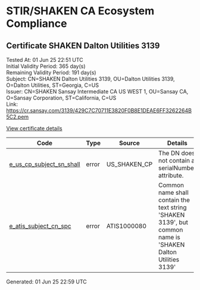 # STIR/SHAKEN CA Ecosystem Compliance

## Certificate SHAKEN Dalton Utilities 3139

Tested At: 01 Jun 25 22:51 UTC\
Initial Validity Period: 365 day(s)\
Remaining Validity Period: 191 day(s)\
Subject: CN=SHAKEN Dalton Utilities 3139, OU=Dalton Utilities 3139, O=Dalton Utilities, ST=Georgia, C=US\
Issuer: CN=SHAKEN Sansay Intermediate CA US WEST 1, OU=Sansay CA, O=Sansay Corporation, ST=California, C=US\
Link: https://cr.sansay.com/3139/429C7C70711E3820F0B8E1DEAE6FF3262264B5C2.pem

[View certificate details](https://x509.io/?cert=MIIC5TCCAoygAwIBAgIUQpx8cHEeOCDwuOHerm%2FzJiJktcIwCgYIKoZIzj0EAwIwgYUxCzAJBgNVBAYTAlVTMRMwEQYDVQQIDApDYWxpZm9ybmlhMRswGQYDVQQKDBJTYW5zYXkgQ29ycG9yYXRpb24xEjAQBgNVBAsMCVNhbnNheSBDQTEwMC4GA1UEAwwnU0hBS0VOIFNhbnNheSBJbnRlcm1lZGlhdGUgQ0EgVVMgV0VTVCAxMB4XDTI0MTIwOTE0MDczNVoXDTI1MTIwOTE0MDczNVowgYExCzAJBgNVBAYTAlVTMRAwDgYDVQQIDAdHZW9yZ2lhMRkwFwYDVQQKDBBEYWx0b24gVXRpbGl0aWVzMR4wHAYDVQQLDBVEYWx0b24gVXRpbGl0aWVzIDMxMzkxJTAjBgNVBAMMHFNIQUtFTiBEYWx0b24gVXRpbGl0aWVzIDMxMzkwWTATBgcqhkjOPQIBBggqhkjOPQMBBwNCAATb1cq08SNiVy%2FIIak4puTrkSe8lIH9ecty6SaYaNBmpnfPzmcuMVpC2LrRmrP2m4TL7nc85EmjClBdRLIc4HMEo4HbMIHYMBYGCCsGAQUFBwEaBAowCKAGFgQzMTM5MBcGA1UdIAQQMA4wDAYKYIZIAYb%2FCQEBAzAdBgNVHQ4EFgQUN68H9SqAMceH5z5Da6Sdyx3O3UgwHwYDVR0jBBgwFoAUrNOT9UNDzAq%2BRVgXE32SfNzDAUYwRwYDVR0fBEAwPjA8oDqgOIY2aHR0cHM6Ly9hdXRoZW50aWNhdGUtYXBpLmljb25lY3Rpdi5jb20vZG93bmxvYWQvdjEvY3JsMAwGA1UdEwEB%2FwQCMAAwDgYDVR0PAQH%2FBAQDAgeAMAoGCCqGSM49BAMCA0cAMEQCIFCRcdoIazy3YFmZS0B%2BvktuUzyFA1nC19O9UAQhlR2hAiBZi45eRN1NPRXkEgmtnBlGXMkCijr4p%2BURjr%2Bz9gW69w%3D%3D)

| Code | Type | Source | Details |
|------|------|--------|---------|
| [e_us_cp_subject_sn_shall](../../ISSUES/e_us_cp_subject_sn_shall/README.md) | error | US_SHAKEN_CP | The DN does not contain a serialNumber attribute. |
| [e_atis_subject_cn_spc](../../ISSUES/e_atis_subject_cn_spc/README.md) | error | ATIS1000080 | Common name shall contain the text string 'SHAKEN 3139', but common name is 'SHAKEN Dalton Utilities 3139' |


Generated: 01 Jun 25 22:59 UTC